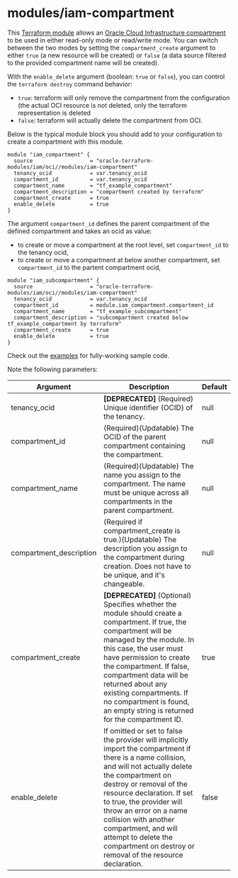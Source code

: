 # modules/iam-compartment

This [Terraform module](https://www.terraform.io/docs/modules/index.html) allows an [Oracle Cloud Infrastructure  compartment](https://docs.cloud.oracle.com/iaas/Content/Identity/Tasks/managingcompartments.htm) to be used in either read-only mode or read/write mode. You can switch between the two modes by setting the `compartment_create` argument to either `true` (a new resource will be created) or `false` (a data source filtered to the provided compartment name will be created).

With the `enable_delete` argument (boolean: `true` or `false`), you can control the `terraform destroy` command behavior:

- `true`: terraform will only remove the compartment from the configuration (the actual OCI resource is not deleted, only the terraform representation is deleted
- `false`: terraform will actually delete the compartment from OCI.

Below is the typical module block you should add to your configuration to create a compartment with this module.

```hcl
module "iam_compartment" {
  source                  = "oracle-terraform-modules/iam/oci//modules/iam-compartment"
  tenancy_ocid            = var.tenancy_ocid
  compartment_id          = var.tenancy_ocid
  compartment_name        = "tf_example_compartment"
  compartment_description = "compartment created by terraform"
  compartment_create      = true
  enable_delete           = true
}
```

The argument `compartment_id` defines the parent compartment of the defined compartment and takes an ocid as value:

- to create or move a compartment at the root level, set `compartment_id` to the tenancy ocid,
- to create or move a compartment at below another compartment, set `compartment_id` to the partent compartment ocid,

```hcl
module "iam_subcompartment" {
  source                  = "oracle-terraform-modules/iam/oci//modules/iam-compartment"
  tenancy_ocid            = var.tenancy_ocid
  compartment_id          = module.iam_compartment.compartment_id
  compartment_name        = "tf_example_subcompartment"
  compartment_description = "subcompartment created below tf_example_compartment by terraform"
  compartment_create      = true
  enable_delete           = true
}
```

Check out the [examples](https://github.com/oracle-terraform-modules/terraform-oci-iam/tree/master/examples) for fully-working sample code.

Note the following parameters:

Argument | Description | Default
--- | --- | ---
tenancy_ocid | **[DEPRECATED]** (Required) Unique identifier (OCID) of the tenancy. | null
compartment_id | (Required)(Updatable) The OCID of the parent compartment containing the compartment. | null
compartment_name | (Required)(Updatable) The name you assign to the compartment. The name must be unique across all compartments in the parent compartment. | null
compartment_description | (Required if compartment_create is true.)(Updatable) The description you assign to the compartment during creation. Does not have to be unique, and it's changeable. | null
compartment_create | **[DEPRECATED]** (Optional)  Specifies whether the module should create a compartment. If true, the compartment will be managed by the module. In this case, the user must have permission to create the compartment. If false, compartment data will be returned about any existing compartments. If no compartment is found, an empty string is returned for the compartment ID. | true
enable_delete | If omitted or set to false the provider will implicitly import the compartment if there is a name collision, and will not actually delete the compartment on destroy or removal of the resource declaration. If set to true, the provider will throw an error on a name collision with another compartment, and will attempt to delete the compartment on destroy or removal of the resource declaration. | false
